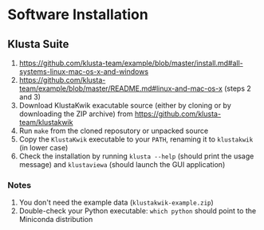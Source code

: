 # Software Installation

## Klusta Suite

1. https://github.com/klusta-team/example/blob/master/install.md#all-systems-linux-mac-os-x-and-windows
2. https://github.com/klusta-team/example/blob/master/README.md#linux-and-mac-os-x (steps 2 and 3)
3. Download KlustaKwik exacutable source (either by cloning or by downloading the ZIP archive) from https://github.com/klusta-team/klustakwik
4. Run `make` from the cloned reposutory or unpacked source
5. Copy the `KlustaKwik` executable to your `PATH`, renaming it to `klustakwik` (in lower case)
6. Check the installation by running `klusta --help` (should print the usage message) and `klustaviewa` (should launch the GUI application)

### Notes

1. You don't need the example data (`klustakwik-example.zip`)
2. Double-check your Python executable: `which python` should point to the Miniconda distribution
